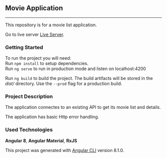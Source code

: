 ## Movie Application

<hr>

<p>This repository is for a movie list application.</p>
<p>Go to live server <a href="https://movie-app-gmpro.herokuapp.com/">Live Server</a>.</p>

### Getting Started
<p>To run the project you will need:<br>
  Run <code>npm install</code> to setup dependencies.<br>
  Run <code>ng serve</code> to run in production mode and listen on localhost:4200</p>
  <p>Run <code>ng build</code> to build the project. The build artifacts will be stored in the <i>dist/</i> directory. Use the <code>--prod</code> flag for a production build.</p>

### Project Description
<p>The application connectes to an existing API to get its movie list and details.</p>
<p>The application has basic Http error handling.</p>

### Used Technologies
<p><b>Angular 8</b>, <b>Angular Material</b>, <b>RxJS</b>

This project was generated with [Angular CLI](https://github.com/angular/angular-cli) version 8.1.0.
